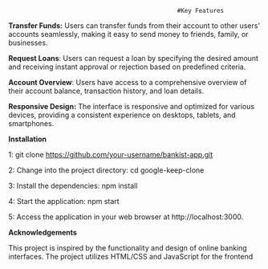                                                    #Key Features
                                                   
**Transfer Funds:** Users can transfer funds from their account to other users' accounts seamlessly, making it easy to send money to friends, family, or businesses.

**Request Loans**: Users can request a loan by specifying the desired amount and receiving instant approval or rejection based on predefined criteria.

**Account Overview**: Users have access to a comprehensive overview of their account balance, transaction history, and loan details.

**Responsive Design:** The interface is responsive and optimized for various devices, providing a consistent experience on desktops, tablets, and smartphones.



**Installation**                  

1: git clone https://github.com/your-username/bankist-app.git

2: Change into the project directory: cd google-keep-clone

3: Install the dependencies: npm install

4: Start the application: npm start

5: Access the application in your web browser at http://localhost:3000.



**Acknowledgements**
                                                     
  This project is inspired by the functionality and design of online banking interfaces.
  The project utilizes HTML/CSS and JavaScript for the frontend 
